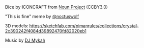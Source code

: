 Dice by ICONCRAFT from [Noun Project](https://thenounproject.com/browse/icons/term/dice/) (CCBY3.0) 

"This is fine" meme by [@noctuswolf ](https://www.deviantart.com/hayde-ink/art/This-Is-Fine-788293312)

3D models: https://sketchfab.com/pimanrules/collections/crystal-2c390242f4084d39892470fd82020eb1

Music by [DJ Mykah](http://djmykah.com/)
